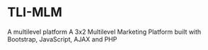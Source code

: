 # TLI-MLM
A multilevel platform
A 3x2 Multilevel Marketing Platform built with Bootstrap, JavaScript, AJAX and PHP
